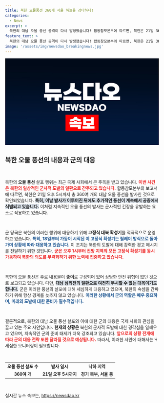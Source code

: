 ```yaml
---
title: 북한 오물풍선 360개 서울 하늘을 강타하다!
categories:
  - News
excerpt: >
  북한의 대남 오물 풍선 공격이 다시 발생했습니다! 합동참모본부에 따르면, 북한은 21일 360여 개의 풍선을 살포하며, 군은 고정식 대북 확성기를 가동 중입니다. 안전한 종이 내용물이었지만, 상황은 긴박합니다! 클릭하여 자세히 알아보세요.
feature_text: >
  북한의 대남 오물 풍선 공격이 다시 발생했습니다! 합동참모본부에 따르면, 북한은 21일 360여 개의 풍선을 살포하며, 군은 고정식 대북 확성기를 가동 중입니다. 안전한 종이 내용물이었지만, 상황은 긴박합니다! 클릭하여 자세히 알아보세요.
image: '/assets/img/newsdao_breakingnews.jpg'
---
```


<p><img src="/assets/img/newsdao_breakingnews.jpg" alt="pcversion 속보" /></p>

<h2 data-ke-size="size26">북한 오물 풍선의 내용과 군의 대응</h2>

<p data-ke-size="size16">&nbsp;</p>

<p>북한의 <b>오물 풍선</b> 살포 행위는 최근 국제 사회에서 큰 주목을 받고 있습니다. <b><span style="color: #ee2323;">이번 사건은 북한의 일상적인 군사적 도발의 일환으로 간주되고 있습니다.</span></b> 합동참모본부의 보고서에 따르면, 북한은 21일 오후 5시까지 총 360여 개의 대남 오물 풍선을 발사한 것으로 확인되었습니다. <b><span style="background-color: #21538527;">특히, 이날 발사가 이루어진 뒤에도 추가적인 풍선이 계속해서 공중에서 식별되고 있습니다.</span></b> 이처럼 지속적인 오물 풍선의 발사는 군사적인 긴장을 유발하는 요소로 작용하고 있습니다.</p>

<p data-ke-size="size16">&nbsp;</p>

<p>군 당국은 북한의 이러한 행위에 대응하기 위해 <b>고정식 대북 확성기</b>를 적극적으로 운영하고 있습니다. <b><span style="color: #1a5490;">특히, 18일부터 가동이 시작된 이 고정식 확성기는 릴레이 방식으로 돌아가며 상황에 따라 대응하고 있습니다.</span></b> 이 조치는 북한의 도발에 대해 강력한 경고 메시지를 전달하기 위한 것입니다. <b><span style="color: #ee2323;">군은 오후 1시부터 전방 지역의 모든 고정식 확성기를 동시 가동하여 북한의 의도를 무력화하기 위한 노력에 집중하고 있습니다.</span></b></p>

<p data-ke-size="size16">&nbsp;</p>

<p>북한의 오물 풍선은 주로 내용물이 <b>종이</b>로 구성되어 있어 상당한 안전 위협이 없던 것으로 보고되고 있습니다. 다만, <b><span style="background-color: #21538527;">대남 심리전의 일환으로 여전히 무시할 수 없는 대목이기도 합니다.</span></b> 군은 이러한 풍선의 살포에 대해 세심하게 대응하고 있으며, 북한의 속셈을 간파하기 위해 항상 경계를 늦추지 않고 있습니다. <b><span style="color: #1a5490;">이러한 상황에서 군의 역할은 매우 중요하며, 미래의 도발에 대한 준비가 필수적입니다.</span></b></p>

<p data-ke-size="size16">&nbsp;</p>

<p>결론적으로, 북한의 대남 오물 풍선 살포와 이에 대한 군의 대응은 국제 사회의 관심을 끌고 있는 주요 사안입니다. <b>현재의 상황은</b> 북한의 군사적 도발에 대한 경각심을 일깨우고 있으며, 지속적인 군의 준비 태세가 더욱 강조되고 있습니다. <b><span style="color: #ee2323;">앞으로의 상황 전개에 따라 군의 대응 전략 또한 달라질 것으로 예상됩니다.</span></b> 따라서, 이러한 사안에 대해서는 Ч세심한 모니터링이 필요합니다.</p>

<p data-ke-size="size16">&nbsp;</p>

<table style="width: 100%; border-collapse: collapse;">
<tr>
<td style="text-align: center; height: 17px;"><b>오물 풍선 살포 수</b></td>
<td style="text-align: center; height: 17px;"><b>발사 일시</b></td>
<td style="text-align: center; height: 17px;"><b>낙하 지역</b></td>
</tr>
<tr>
<td style="text-align: center; height: 17px;"><b>360여 개</b></td>
<td style="text-align: center; height: 17px;"><b>21일 오후 5시까지</b></td>
<td style="text-align: center; height: 17px;"><b>경기 북부, 서울 등</b></td>
</tr>
</table>

<p data-ke-size="size16">&nbsp;</p>
실시간 뉴스 속보는, <a href="https://newsdao.kr" rel="dofollow">https://newsdao.kr</a>


